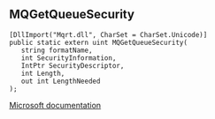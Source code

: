 ## MQGetQueueSecurity

```
[DllImport("Mqrt.dll", CharSet = CharSet.Unicode)]
public static extern uint MQGetQueueSecurity(
   string formatName,
   int SecurityInformation,
   IntPtr SecurityDescriptor,
   int Length,
   out int LengthNeeded
);
```

[Microsoft documentation](https://docs.microsoft.com/en-us/windows/win32/api/mq/nc-mq-pfncgetsecuritydescriptor)

